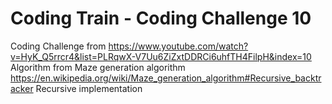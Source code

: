 # Coding Train - Coding Challenge 10

Coding Challenge from https://www.youtube.com/watch?v=HyK_Q5rrcr4&list=PLRqwX-V7Uu6ZiZxtDDRCi6uhfTH4FilpH&index=10
Algorithm from Maze generation algorithm https://en.wikipedia.org/wiki/Maze_generation_algorithm#Recursive_backtracker
Recursive implementation
